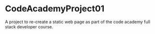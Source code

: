 # CodeAcademyProject01 

A project to re-create a static web page as part of the code academy full stack developer course.
